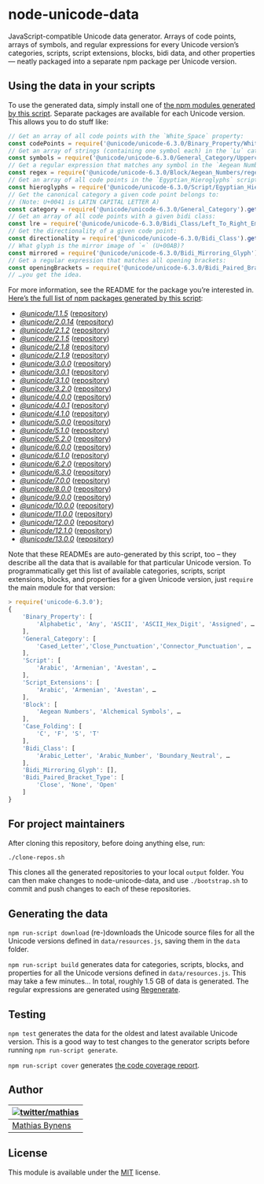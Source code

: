 # node-unicode-data

JavaScript-compatible Unicode data generator. Arrays of code points, arrays of symbols, and regular expressions for every Unicode version’s categories, scripts, script extensions, blocks, bidi data, and other properties — neatly packaged into a separate npm package per Unicode version.

## Using the data in your scripts

To use the generated data, simply install one of [the npm modules generated by this script](https://www.npmjs.com/org/unicode). Separate packages are available for each Unicode version. This allows you to do stuff like:

```js
// Get an array of all code points with the `White_Space` property:
const codePoints = require('@unicode/unicode-6.3.0/Binary_Property/White_Space/code-points');
// Get an array of strings (containing one symbol each) in the `Lu` category:
const symbols = require('@unicode/unicode-6.3.0/General_Category/Uppercase_Letter/symbols');
// Get a regular expression that matches any symbol in the `Aegean Numbers` block:
const regex = require('@unicode/unicode-6.3.0/Block/Aegean_Numbers/regex');
// Get an array of all code points in the `Egyptian_Hieroglyphs` script:
const hieroglyphs = require('@unicode/unicode-6.3.0/Script/Egyptian_Hieroglyphs/code-points');
// Get the canonical category a given code point belongs to:
// (Note: U+0041 is LATIN CAPITAL LETTER A)
const category = require('@unicode/unicode-6.3.0/General_Category').get(0x41);
// Get an array of all code points with a given bidi class:
const lre = require('@unicode/unicode-6.3.0/Bidi_Class/Left_To_Right_Embedding/code-points');
// Get the directionality of a given code point:
const directionality = require('@unicode/unicode-6.3.0/Bidi_Class').get(0x41);
// What glyph is the mirror image of `«` (U+00AB)?
const mirrored = require('@unicode/unicode-6.3.0/Bidi_Mirroring_Glyph').get(0xAB);
// Get a regular expression that matches all opening brackets:
const openingBrackets = require('@unicode/unicode-6.3.0/Bidi_Paired_Bracket_Type/Open/regex');
// …you get the idea.
```

For more information, see the README for the package you’re interested in. [Here’s the full list of npm packages generated by this script](https://www.npmjs.com/org/unicode):

* [_@unicode/1.1.5_](https://npmjs.org/package/@unicode/unicode-1.1.5#readme) ([repository](https://github.com/node-unicode/unicode-1.1.5#readme))
* [_@unicode/2.0.14_](https://npmjs.org/package/@unicode/unicode-2.0.14#readme) ([repository](https://github.com/node-unicode/unicode-2.0.14#readme))
* [_@unicode/2.1.2_](https://npmjs.org/package/@unicode/unicode-2.1.2#readme) ([repository](https://github.com/node-unicode/unicode-2.1.2#readme))
* [_@unicode/2.1.5_](https://npmjs.org/package/@unicode/unicode-2.1.5#readme) ([repository](https://github.com/node-unicode/unicode-2.1.5#readme))
* [_@unicode/2.1.8_](https://npmjs.org/package/@unicode/unicode-2.1.8#readme) ([repository](https://github.com/node-unicode/unicode-2.1.8#readme))
* [_@unicode/2.1.9_](https://npmjs.org/package/@unicode/unicode-2.1.9#readme) ([repository](https://github.com/node-unicode/unicode-2.1.9#readme))
* [_@unicode/3.0.0_](https://npmjs.org/package/@unicode/unicode-3.0.0#readme) ([repository](https://github.com/node-unicode/unicode-3.0.0#readme))
* [_@unicode/3.0.1_](https://npmjs.org/package/@unicode/unicode-3.0.1#readme) ([repository](https://github.com/node-unicode/unicode-3.0.1#readme))
* [_@unicode/3.1.0_](https://npmjs.org/package/@unicode/unicode-3.1.0#readme) ([repository](https://github.com/node-unicode/unicode-3.1.0#readme))
* [_@unicode/3.2.0_](https://npmjs.org/package/@unicode/unicode-3.2.0#readme) ([repository](https://github.com/node-unicode/unicode-3.2.0#readme))
* [_@unicode/4.0.0_](https://npmjs.org/package/@unicode/unicode-4.0.0#readme) ([repository](https://github.com/node-unicode/unicode-4.0.0#readme))
* [_@unicode/4.0.1_](https://npmjs.org/package/@unicode/unicode-4.0.1#readme) ([repository](https://github.com/node-unicode/unicode-4.0.1#readme))
* [_@unicode/4.1.0_](https://npmjs.org/package/@unicode/unicode-4.1.0#readme) ([repository](https://github.com/node-unicode/unicode-4.1.0#readme))
* [_@unicode/5.0.0_](https://npmjs.org/package/@unicode/unicode-5.0.0#readme) ([repository](https://github.com/node-unicode/unicode-5.0.0#readme))
* [_@unicode/5.1.0_](https://npmjs.org/package/@unicode/unicode-5.1.0#readme) ([repository](https://github.com/node-unicode/unicode-5.1.0#readme))
* [_@unicode/5.2.0_](https://npmjs.org/package/@unicode/unicode-5.2.0#readme) ([repository](https://github.com/node-unicode/unicode-5.2.0#readme))
* [_@unicode/6.0.0_](https://npmjs.org/package/@unicode/unicode-6.0.0#readme) ([repository](https://github.com/node-unicode/unicode-6.0.0#readme))
* [_@unicode/6.1.0_](https://npmjs.org/package/@unicode/unicode-6.1.0#readme) ([repository](https://github.com/node-unicode/unicode-6.1.0#readme))
* [_@unicode/6.2.0_](https://npmjs.org/package/@unicode/unicode-6.2.0#readme) ([repository](https://github.com/node-unicode/unicode-6.2.0#readme))
* [_@unicode/6.3.0_](https://npmjs.org/package/@unicode/unicode-6.3.0#readme) ([repository](https://github.com/node-unicode/unicode-6.3.0#readme))
* [_@unicode/7.0.0_](https://npmjs.org/package/@unicode/unicode-7.0.0#readme) ([repository](https://github.com/node-unicode/unicode-7.0.0#readme))
* [_@unicode/8.0.0_](https://npmjs.org/package/@unicode/unicode-8.0.0#readme) ([repository](https://github.com/node-unicode/unicode-8.0.0#readme))
* [_@unicode/9.0.0_](https://npmjs.org/package/@unicode/unicode-9.0.0#readme) ([repository](https://github.com/node-unicode/unicode-9.0.0#readme))
* [_@unicode/10.0.0_](https://npmjs.org/package/@unicode/unicode-10.0.0#readme) ([repository](https://github.com/node-unicode/unicode-10.0.0#readme))
* [_@unicode/11.0.0_](https://npmjs.org/package/@unicode/unicode-11.0.0#readme) ([repository](https://github.com/node-unicode/unicode-11.0.0#readme))
* [_@unicode/12.0.0_](https://npmjs.org/package/@unicode/unicode-12.0.0#readme) ([repository](https://github.com/node-unicode/unicode-12.0.0#readme))
* [_@unicode/12.1.0_](https://npmjs.org/package/@unicode/unicode-12.1.0#readme) ([repository](https://github.com/node-unicode/unicode-12.1.0#readme))
* [_@unicode/13.0.0_](https://npmjs.org/package/@unicode/unicode-13.0.0#readme) ([repository](https://github.com/node-unicode/unicode-13.0.0#readme))

Note that these READMEs are auto-generated by this script, too – they describe all the data that is available for that particular Unicode version. To programmatically get this list of available categories, scripts, script extensions, blocks, and properties for a given Unicode version, just `require` the main module for that version:

```js
> require('unicode-6.3.0');
{
	'Binary_Property': [
		'Alphabetic', 'Any', 'ASCII', 'ASCII_Hex_Digit', 'Assigned', …
	],
	'General_Category': [
		'Cased_Letter','Close_Punctuation','Connector_Punctuation', …
	],
	'Script': [
		'Arabic', 'Armenian', 'Avestan', …
	],
	'Script_Extensions': [
		'Arabic', 'Armenian', 'Avestan', …
	],
	'Block': [
		'Aegean Numbers', 'Alchemical Symbols', …
	],
	'Case_Folding': [
		'C', 'F', 'S', 'T'
	],
	'Bidi_Class': [
		'Arabic_Letter', 'Arabic_Number', 'Boundary_Neutral', …
	],
	'Bidi_Mirroring_Glyph': [],
	'Bidi_Paired_Bracket_Type': [
		'Close', 'None', 'Open'
	]
}
```

## For project maintainers

After cloning this repository, before doing anything else, run:

```sh
./clone-repos.sh
```

This clones all the generated repositories to your local `output` folder. You can then make changes to node-unicode-data, and use `./bootstrap.sh` to commit and push changes to each of these repositories.

## Generating the data

`npm run-script download` (re-)downloads the Unicode source files for all the Unicode versions defined in `data/resources.js`, saving them in the `data` folder.

`npm run-script build` generates data for categories, scripts, blocks, and properties for all the Unicode versions defined in `data/resources.js`. This may take a few minutes… In total, roughly 1.5 GB of data is generated. The regular expressions are generated using [Regenerate](https://mths.be/regenerate).

## Testing

`npm test` generates the data for the oldest and latest available Unicode version. This is a good way to test changes to the generator scripts before running `npm run-script generate`.

`npm run-script cover` generates [the code coverage report](http://rawgithub.com/node-unicode/node-unicode-data/master/coverage/index.html).

## Author

| [![twitter/mathias](https://gravatar.com/avatar/24e08a9ea84deb17ae121074d0f17125?s=70)](https://twitter.com/mathias "Follow @mathias on Twitter") |
|---|
| [Mathias Bynens](https://mathiasbynens.be/) |

## License

This module is available under the [MIT](https://mths.be/mit) license.
